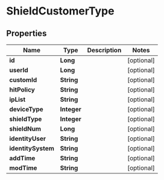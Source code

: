 

# ShieldCustomerType


## Properties

Name | Type | Description | Notes
------------ | ------------- | ------------- | -------------
**id** | **Long** |  |  [optional]
**userId** | **Long** |  |  [optional]
**customId** | **String** |  |  [optional]
**hitPolicy** | **String** |  |  [optional]
**ipList** | **String** |  |  [optional]
**deviceType** | **Integer** |  |  [optional]
**shieldType** | **Integer** |  |  [optional]
**shieldNum** | **Long** |  |  [optional]
**identityUser** | **String** |  |  [optional]
**identitySystem** | **String** |  |  [optional]
**addTime** | **String** |  |  [optional]
**modTime** | **String** |  |  [optional]



